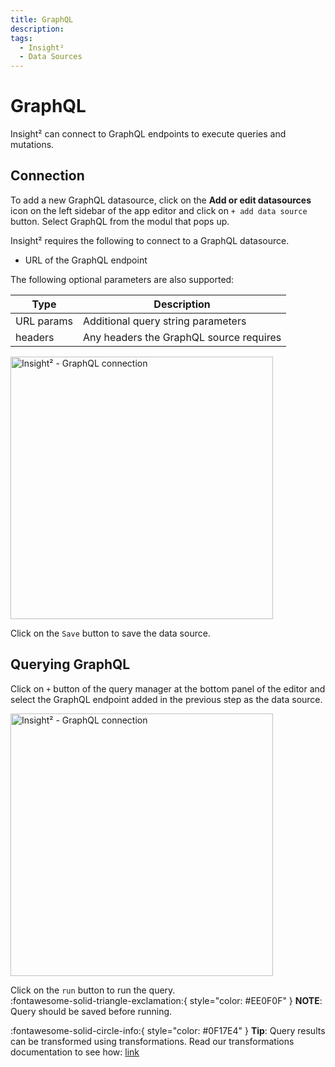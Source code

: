 ```yaml
---
title: GraphQL
description: 
tags:
  - Insight²
  - Data Sources
---
```


# GraphQL


Insight² can connect to GraphQL endpoints to execute queries and mutations.

## Connection

To add a new GraphQL datasource, click on the **Add or edit datasources** icon on the left sidebar of the app editor and click on `+ add data source` button. Select GraphQL from the modul that pops up.

Insight² requires the following to connect to a GraphQL datasource.

- URL of the GraphQL endpoint

The following optional parameters are also supported:

   | Type         | Description |
   | -----------  | ----------- |
   | URL params   | Additional query string parameters|
   | headers      | Any headers the GraphQL source requires|



<img class="screenshot-full" src="/_images/insight2/datasource-reference/graphql/add-source.gif" alt="Insight² - GraphQL connection" height="420"/>

Click on the `Save` button to save the data source.

## Querying GraphQL
Click on `+` button of the query manager at the bottom panel of the editor and select the GraphQL endpoint added in the previous step as the data source.

<img class="screenshot-full" src="/_images/insight2/datasource-reference/graphql-query.png" alt="Insight² - GraphQL connection" height="420"/>

Click on the `run` button to run the query.<br>
:fontawesome-solid-triangle-exclamation:{ style="color: #EE0F0F" } **NOTE**: Query should be saved before running.

:fontawesome-solid-circle-info:{ style="color: #0F17E4" } **Tip**:
Query results can be transformed using transformations. Read our transformations documentation to see how: [link](/insight2/tutorial/transformations/)
